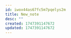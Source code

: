 ```yaml
---
id: iwox44as67fc5m7pqelys2m
title: New_note
desc: ""
created: 1747391147672
updated: 1747391147672
---
```

